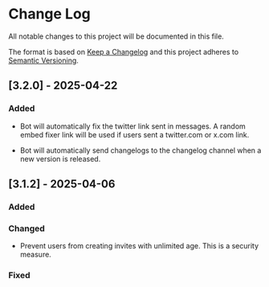 # Change Log
All notable changes to this project will be documented in this file.
 
The format is based on [Keep a Changelog](http://keepachangelog.com/) and this project adheres to [Semantic Versioning](http://semver.org/).

## [3.2.0] - 2025-04-22

### Added

- Bot will automatically fix the twitter link sent in messages. A random embed fixer link will be used if users sent a twitter.com or x.com link.

- Bot will automatically send changelogs to the changelog channel when a new version is released.

## [3.1.2] - 2025-04-06

### Added

### Changed

- Prevent users from creating invites with unlimited age. This is a security measure.

### Fixed
